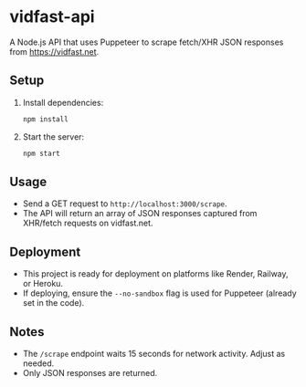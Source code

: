 # vidfast-api

A Node.js API that uses Puppeteer to scrape fetch/XHR JSON responses from https://vidfast.net.

## Setup

1. Install dependencies:
   ```sh
   npm install
   ```
2. Start the server:
   ```sh
   npm start
   ```

## Usage

- Send a GET request to `http://localhost:3000/scrape`.
- The API will return an array of JSON responses captured from XHR/fetch requests on vidfast.net.

## Deployment

- This project is ready for deployment on platforms like Render, Railway, or Heroku.
- If deploying, ensure the `--no-sandbox` flag is used for Puppeteer (already set in the code).

## Notes

- The `/scrape` endpoint waits 15 seconds for network activity. Adjust as needed.
- Only JSON responses are returned.
